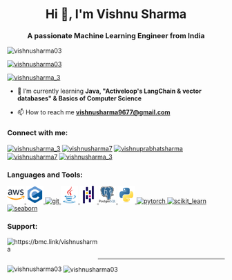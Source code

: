 <h1 align="center">Hi 👋, I'm Vishnu Sharma</h1>
<h3 align="center">A passionate Machine Learning Engineer from India</h3>

<p align="left"> <img src="https://komarev.com/ghpvc/?username=vishnusharma03&label=Profile%20views&color=0e75b6&style=flat" alt="vishnusharma03" /> </p>

<p align="left"> <a href="https://github.com/ryo-ma/github-profile-trophy"><img src="https://github-profile-trophy.vercel.app/?username=vishnusharma03" alt="vishnusharma03" /></a> </p>

<p align="left"> <a href="https://twitter.com/vishnusharma_3" target="blank"><img src="https://img.shields.io/twitter/follow/vishnusharma_3?logo=twitter&style=for-the-badge" alt="vishnusharma_3" /></a> </p>

- 🔭 I’m currently learning **Java, "Activeloop's LangChain & vector databases" & Basics of Computer Science**

- 📫 How to reach me **vishnusharma9677@gmail.com**

<h3 align="left">Connect with me:</h3>
<p align="left">
<a href="https://twitter.com/vishnusharma_3" target="blank"><img align="center" src="https://raw.githubusercontent.com/rahuldkjain/github-profile-readme-generator/master/src/images/icons/Social/twitter.svg" alt="vishnusharma_3" height="30" width="40" /></a>
<a href="https://linkedin.com/in/vishnusharma7" target="blank"><img align="center" src="https://raw.githubusercontent.com/rahuldkjain/github-profile-readme-generator/master/src/images/icons/Social/linked-in-alt.svg" alt="vishnusharma7" height="30" width="40" /></a>
<a href="https://kaggle.com/vishnuprabhatsharma" target="blank"><img align="center" src="https://raw.githubusercontent.com/rahuldkjain/github-profile-readme-generator/master/src/images/icons/Social/kaggle.svg" alt="vishnuprabhatsharma" height="30" width="40" /></a>
<a href="https://youtube.com/@vishnusharma_7?si=eXgVB_rNmGHE9pmx" target="blank"><img align="center" src="https://raw.githubusercontent.com/rahuldkjain/github-profile-readme-generator/master/src/images/icons/Social/youtube.svg" alt="vishnusharma7" height="30" width="40" /></a>
<a href="https://www.leetcode.com/vishnusharma_3" target="blank"><img align="center" src="https://raw.githubusercontent.com/rahuldkjain/github-profile-readme-generator/master/src/images/icons/Social/leet-code.svg" alt="vishnusharma_3" height="30" width="40" /></a>
</p>

<h3 align="left">Languages and Tools:</h3>
<p align="left"> <a href="https://aws.amazon.com" target="_blank" rel="noreferrer"> <img src="https://raw.githubusercontent.com/devicons/devicon/master/icons/amazonwebservices/amazonwebservices-original-wordmark.svg" alt="aws" width="40" height="40"/> </a> <a href="https://www.cprogramming.com/" target="_blank" rel="noreferrer"> <img src="https://raw.githubusercontent.com/devicons/devicon/master/icons/c/c-original.svg" alt="c" width="40" height="40"/> </a> <a href="https://git-scm.com/" target="_blank" rel="noreferrer"> <img src="https://www.vectorlogo.zone/logos/git-scm/git-scm-icon.svg" alt="git" width="40" height="40"/> </a> <a href="https://www.java.com" target="_blank" rel="noreferrer"> <img src="https://raw.githubusercontent.com/devicons/devicon/master/icons/java/java-original.svg" alt="java" width="40" height="40"/> </a> <a href="https://pandas.pydata.org/" target="_blank" rel="noreferrer"> <img src="https://raw.githubusercontent.com/devicons/devicon/2ae2a900d2f041da66e950e4d48052658d850630/icons/pandas/pandas-original.svg" alt="pandas" width="40" height="40"/> </a> <a href="https://www.postgresql.org" target="_blank" rel="noreferrer"> <img src="https://raw.githubusercontent.com/devicons/devicon/master/icons/postgresql/postgresql-original-wordmark.svg" alt="postgresql" width="40" height="40"/> </a> <a href="https://www.python.org" target="_blank" rel="noreferrer"> <img src="https://raw.githubusercontent.com/devicons/devicon/master/icons/python/python-original.svg" alt="python" width="40" height="40"/> </a> <a href="https://pytorch.org/" target="_blank" rel="noreferrer"> <img src="https://www.vectorlogo.zone/logos/pytorch/pytorch-icon.svg" alt="pytorch" width="40" height="40"/> </a> <a href="https://scikit-learn.org/" target="_blank" rel="noreferrer"> <img src="https://upload.wikimedia.org/wikipedia/commons/0/05/Scikit_learn_logo_small.svg" alt="scikit_learn" width="40" height="40"/> </a> <a href="https://seaborn.pydata.org/" target="_blank" rel="noreferrer"> <img src="https://seaborn.pydata.org/_images/logo-mark-lightbg.svg" alt="seaborn" width="40" height="40"/> </a> </p>

<h3 align="left">Support:</h3>

<p><a href="https://www.buymeacoffee.com/vishnusharma"> <img align="left" src="https://cdn.buymeacoffee.com/buttons/v2/default-yellow.png" height="50" width="210" alt="https://bmc.link/vishnusharma" /></a></p><br><br>
<hr>
<p><img align="left" src="https://github-readme-stats.vercel.app/api/top-langs?username=vishnusharma03&show_icons=true&locale=en&layout=compact" alt="vishnusharma03" /></p>

<p>&nbsp;<img align="center" src="https://github-readme-stats.vercel.app/api?username=vishnusharma03&show_icons=true&locale=en" alt="vishnusharma03" /></p>
